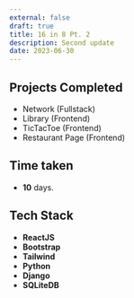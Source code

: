 ```yaml
---
external: false
draft: true
title: 16 in 8 Pt. 2
description: Second update
date: 2023-06-30
---
```

## Projects Completed
- Network (Fullstack)
- Library (Frontend)
- TicTacToe (Frontend)
- Restaurant Page (Frontend)

## Time taken
- **10** days.

## Tech Stack
- **ReactJS**
- **Bootstrap**
- **Tailwind**
- **Python**
- **Django** 
- **SQLiteDB**